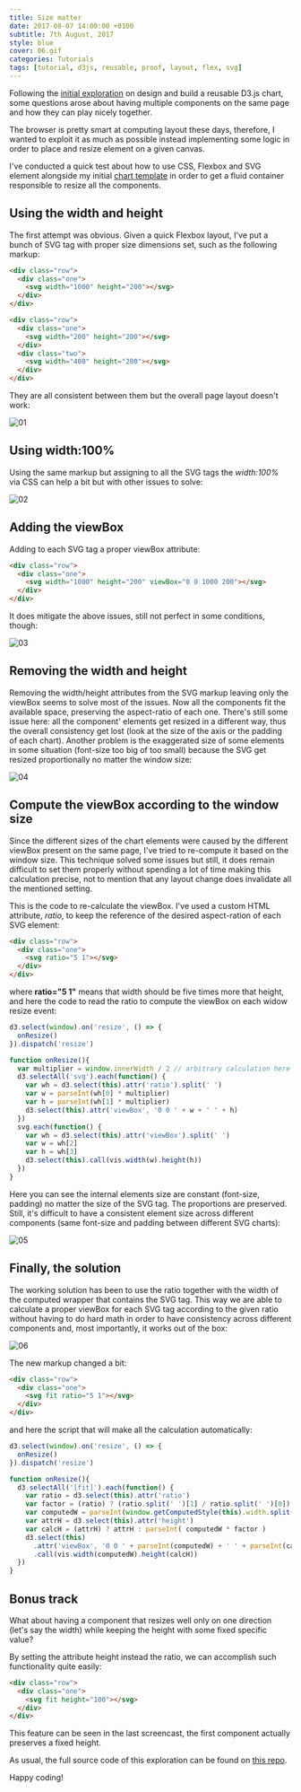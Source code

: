 ```yaml
---
title: Size matter
date: 2017-08-07 14:00:00 +0100
subtitle: 7th August, 2017
style: blue
cover: 06.gif
categories: Tutorials
tags: [tutorial, d3js, reusable, proof, layout, flex, svg]
---
```


Following the [initial exploration](http://fabiofranchino.com/blog/towards-a-better-chart-template/) on design and build a reusable D3.js chart, some questions arose about having multiple components on the same page and how they can play nicely together.

The browser is pretty smart at computing layout these days, therefore, I wanted to exploit it as much as possible instead implementing some logic in order to place and resize element on a given canvas.

I've conducted a quick test about how to use CSS, Flexbox and SVG element alongside my initial [chart template](http://fabiofranchino.com/blog/towards-a-better-chart-template/) in order to get a fluid container responsible to resize all the components.

## Using the width and height

The first attempt was obvious. Given a quick Flexbox layout, I've put a bunch of SVG tag with proper size dimensions set, such as the following markup:

```html
<div class="row">
  <div class="one">
    <svg width="1000" height="200"></svg>
  </div>
</div>

<div class="row">
  <div class="one">
    <svg width="200" height="200"></svg>
  </div>
  <div class="two">
    <svg width="400" height="200"></svg>
  </div>
</div>
```

They are all consistent between them but the overall page layout doesn't work:

![01](../assets/posts/size-matter/01.gif)

## Using width:100%

Using the same markup but assigning to all the SVG tags the *width:100%* via CSS can help a bit but with other issues to solve:

![02](../assets/posts/size-matter/02.gif)

## Adding the viewBox

Adding to each SVG tag a proper viewBox attribute:

```html
<div class="row">
  <div class="one">
    <svg width="1000" height="200" viewBox="0 0 1000 200"></svg>
  </div>
</div>
```

It does mitigate the above issues, still not perfect in some conditions, though:

![03](../assets/posts/size-matter/03.gif)

## Removing the width and height

Removing the width/height attributes from the SVG markup leaving only the viewBox seems to solve most of the issues. Now all the components fit the available space, preserving the aspect-ratio of each one. There's still some issue here: all the component' elements get resized in a different way, thus the overall consistency get lost (look at the size of the axis or the padding of each chart). Another problem is the exaggerated size of some elements in some situation (font-size too big of too small) because the SVG get resized proportionally no matter the window size:

![04](../assets/posts/size-matter/04.gif)

## Compute the viewBox according to the window size

Since the different sizes of the chart elements were caused by the different viewBox present on the same page, I've tried to re-compute it based on the window size. This technique solved some issues but still, it does remain difficult to set them properly without spending a lot of time making this calculation precise, not to mention that any layout change does invalidate all the mentioned setting.

This is the code to re-calculate the viewBox. I've used a custom HTML attribute, *ratio*, to keep the reference of the desired aspect-ration of each SVG element:

```html
<div class="row">
  <div class="one">
    <svg ratio="5 1"></svg>
  </div>
</div>
```

where **ratio="5 1"** means that width should be five times more that height, and here the code to read the ratio to compute the viewBox on each widow resize event:

```javascript
d3.select(window).on('resize', () => {
  onResize()
}).dispatch('resize')

function onResize(){
  var multiplier = window.innerWidth / 2 // arbitrary calculation here
  d3.selectAll('svg').each(function() {
    var wh = d3.select(this).attr('ratio').split(' ')
    var w = parseInt(wh[0] * multiplier)
    var h = parseInt(wh[1] * multiplier)
    d3.select(this).attr('viewBox', '0 0 ' + w + ' ' + h)
  })
  svg.each(function() {
    var wh = d3.select(this).attr('viewBox').split(' ')
    var w = wh[2]
    var h = wh[3]
    d3.select(this).call(vis.width(w).height(h))
  })
}
```

Here you can see the internal elements size are constant (font-size, padding) no matter the size of the SVG tag. The proportions are preserved. Still, it's difficult to have a consistent element size across different components (same font-size and padding between different SVG charts):

![05](../assets/posts/size-matter/05.gif)

## Finally, the solution

The working solution has been to use the ratio together with the width of the computed wrapper that contains the SVG tag. This way we are able to calculate a proper viewBox for each SVG tag according to the given ratio without having to do hard math in order to have consistency across different components and, most importantly, it works out of the box:

![06](../assets/posts/size-matter/06.gif)

The new markup changed a bit:

```html
<div class="row">
  <div class="one">
    <svg fit ratio="5 1"></svg>
  </div>
</div>
```

and here the script that will make all the calculation automatically:

```javascript
d3.select(window).on('resize', () => {
  onResize()
}).dispatch('resize')

function onResize(){
  d3.selectAll('[fit]').each(function() {
    var ratio = d3.select(this).attr('ratio')
    var factor = (ratio) ? (ratio.split(' ')[1] / ratio.split(' ')[0]) : 1
    var computedW = parseInt(window.getComputedStyle(this).width.split('px')[0])
    var attrH = d3.select(this).attr('height')
    var calcH = (attrH) ? attrH : parseInt( computedW * factor )
    d3.select(this)
      .attr('viewBox', '0 0 ' + parseInt(computedW) + ' ' + parseInt(calcH))
      .call(vis.width(computedW).height(calcH))
  }) 
}
```

## Bonus track

What about having a component that resizes well only on one direction (let's say the width) while keeping the height with some fixed specific value?

By setting the attribute height instead the ratio, we can accomplish such functionality quite easily:

```html
<div class="row">
  <div class="one">
    <svg fit height="100"></svg>
  </div>
</div>
```

This feature can be seen in the last screencast, the first component actually preserves a fixed height.

As usual, the full source code of this exploration can be found on [this repo](https://github.com/fabiofranchino/size-matter).

Happy coding!